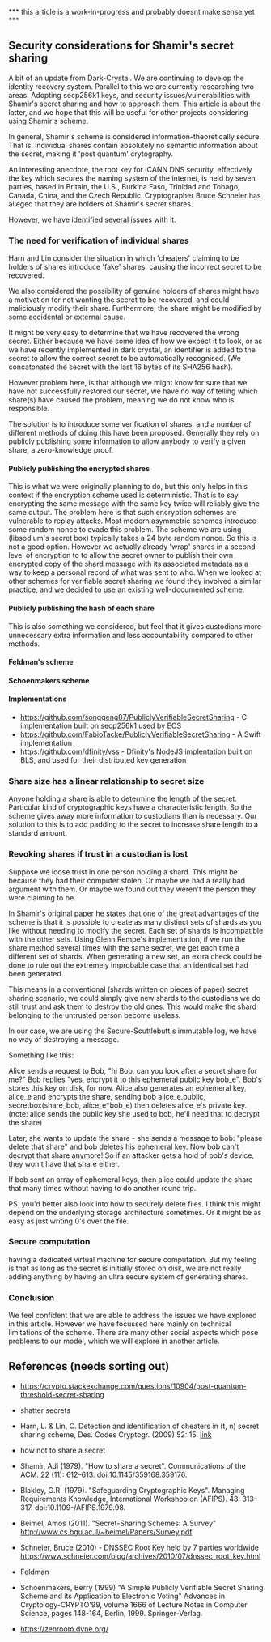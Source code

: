 
*** this article is a work-in-progress and probably doesnt make sense yet ***

## Security considerations for Shamir's secret sharing

A bit of an update from Dark-Crystal. We are continuing to develop the identity recovery system. Parallel to this we are currently researching two areas.  Adopting secp256k1 keys, and security issues/vulnerabilities with Shamir's secret sharing and how to approach them.  This article is about the latter, and we hope that this will be useful for other projects considering using Shamir's scheme.

In general, Shamir's scheme is considered information-theoretically secure.  That is, individual shares contain absolutely no semantic information about the secret, making it 'post quantum' crytography.

An interesting anecdote, the root key for ICANN DNS security, effectively the key which secures the naming system of the internet, is held by seven parties, based in Britain, the U.S., Burkina Faso, Trinidad and Tobago, Canada, China, and the Czech Republic. Cryptographer Bruce Schneier has alleged that they are holders of Shamir's secret shares.

However, we have identified several issues with it. 

### The need for verification of individual shares

Harn and Lin consider the situation in which 'cheaters' claiming to be holders of shares introduce 'fake' shares, causing the incorrect secret to be recovered. 

We also considered the possibility of genuine holders of shares might have a motivation for not wanting the secret to be recovered, and could maliciously modify their share.  Furthermore, the share might be modified by some accidental or external cause.

It might be very easy to determine that we have recovered the wrong secret.  Either because we have some idea of how we expect it to look, or as we have recently implemented in dark crystal, an identifier is added to the secret to allow the correct secret to be automatically recognised.  (We concatonated the secret with the last 16 bytes of its SHA256 hash). 

However problem here, is that although we might know for sure that we have not successfully restored our secret, we have no way of telling which share(s) have caused the problem, meaning we do not know who is responsible. 

The solution is to introduce some verification of shares, and a number of different methods of doing this have been proposed.  Generally they rely on publicly publishing some information to allow anybody to verify a given share, a zero-knowledge proof.

#### Publicly publishing the encrypted shares  

This is what we were originally planning to do, but this only helps in this context if the encryption scheme used is deterministic.  That is to say encrypting the same message with the same key twice will reliably give the same output.  The problem here is that such encryption schemes are vulnerable to replay attacks.  Most modern asymmetric schemes introduce some random nonce to evade this problem. The scheme we are using (libsodium's secret box) typically takes a 24 byte random nonce.  So this is not a good option.  However we actually already 'wrap' shares in a second level of encryption to to allow the secret owner to publish their own encrypted copy of the shard message with its associated metadata as a way to keep a personal record of what was sent to who. When we looked at other schemes for verifiable secret sharing we found they involved a similar practice, and we decided to use an existing well-documented scheme. 

#### Publicly publishing the hash of each share

This is also something we considered, but feel that it gives custodians more unnecessary extra information and less accountability compared to other methods.

#### Feldman's scheme 

#### Schoenmakers scheme

#### Implementations

- https://github.com/songgeng87/PubliclyVerifiableSecretSharing - C implementation built on secp256k1 used by EOS
- https://github.com/FabioTacke/PubliclyVerifiableSecretSharing - A Swift implementation 
- https://github.com/dfinity/vss - Dfinity's NodeJS implentation built on BLS, and used for their distributed key generation


### Share size has a linear relationship to secret size

Anyone holding a share is able to determine the length of the secret.  Particular kind of cryptographic keys have a characteristic length.  So the scheme gives away more information to custodians than is necessary.  Our solution to this is to add padding to the secret to increase share length to a standard amount.

### Revoking shares if trust in a custodian is lost

Suppose we loose trust in one person holding a shard. This might be because they had their computer stolen. Or maybe we had a really bad argument with them. Or maybe we found out they weren't the person they were claiming to be.

In Shamir's original paper he states that one of the great advantages of the scheme is that it is possible to create as many distinct sets of shards as you like without needing to modify the secret. Each set of shards is incompatible with the other sets. Using Glenn Rempe's implementation, if we run the share method several times with the same secret, we get each time a different set of shards. When generating a new set, an extra check could be done to rule out the extremely improbable case that an identical set had been generated.

This means in a conventional (shards written on pieces of paper) secret sharing scenario, we could simply give new shards to the custodians we do still trust and ask them to destroy the old ones. This would make the shard belonging to the untrusted person become useless.

In our case, we are using the Secure-Scuttlebutt's immutable log, we have no way of destroying a message. 

Something like this:

Alice sends a request to Bob, "hi Bob, can you look after a secret share for me?"
Bob replies "yes, encrypt it to this ephemeral public key bob_e". Bob's stores this key on disk, for now.
Alice also generates an ephemeral key, alice_e and encrypts the share, sending bob alice_e.public, secretbox(share_bob, alice_e*bob_e) then deletes alice_e's private key. (note: alice sends the public key she used to bob, he'll need that to decrypt the share)

Later, she wants to update the share - she sends a message to bob: "please delete that share" and bob deletes his ephemeral key. Now bob can't decrypt that share anymore! So if an attacker gets a hold of bob's device, they won't have that share either.

If bob sent an array of ephemeral keys, then alice could update the share that many times without having to do another round trip.

PS. you'd better also look into how to securely delete files. I think this might depend on the underlying storage architecture sometimes. Or it might be as easy as just writing 0's over the file.

### Secure computation

having a dedicated virtual machine for secure computation. But my feeling is that as long as the secret is initially stored on disk, we are not really adding anything by having an ultra secure system of generating shares.

### Conclusion

We feel confident that we are able to address the issues we have explored in this article.  However we have focussed here mainly on technical limitations of the scheme.  There are many other social aspects which pose problems to our model, which we will explore in another article. 

## References (needs sorting out)

- https://crypto.stackexchange.com/questions/10904/post-quantum-threshold-secret-sharing
- shatter secrets
- Harn, L. & Lin, C. Detection and identification of cheaters in (t, n) secret sharing scheme, Des. Codes Cryptogr. (2009) 52: 15. [link](https://link.springer.com/article/10.1007/s10623-008-9265-8)
- how not to share a secret

- Shamir, Adi (1979). "How to share a secret". Communications of the ACM. 22 (11): 612–613. doi:10.1145/359168.359176.
- Blakley, G.R. (1979). "Safeguarding Cryptographic Keys". Managing Requirements Knowledge, International Workshop on (AFIPS). 48: 313–317. doi:10.1109-/AFIPS.1979.98.
- Beimel, Amos (2011). "Secret-Sharing Schemes: A Survey" http://www.cs.bgu.ac.il/~beimel/Papers/Survey.pdf
- Schneier, Bruce (2010) - DNSSEC Root Key held by 7 parties worldwide https://www.schneier.com/blog/archives/2010/07/dnssec_root_key.html
- Feldman
- Schoenmakers, Berry (1999) "A Simple Publicly Verifiable Secret Sharing Scheme and its Application to Electronic Voting" Advances in Cryptology-CRYPTO'99, volume 1666 of Lecture Notes in Computer Science, pages 148-164, Berlin, 1999. Springer-Verlag. 
- https://zenroom.dyne.org/


